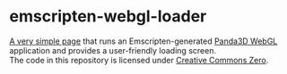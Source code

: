 # emscripten-webgl-loader
[A very simple page](http://cn04.github.io/emscripten-webgl-loader) that runs an Emscripten-generated [Panda3D WebGL](https://www.panda3d.org/forums/viewtopic.php?f=9&t=17771) application and provides a user-friendly loading screen.  
The code in this repository is licensed under [Creative Commons Zero](https://creativecommons.org/publicdomain/zero/1.0/).
